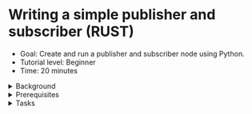 # Writing a simple publisher and subscriber (RUST)
* Goal: Create and run a publisher and subscriber node using Python.
* Tutorial level: Beginner
* Time: 20 minutes
<details><summary>Background</summary>

In this tutorial you will create a 
[nodes](https://docs.ros.org/en/humble/Tutorials/Beginner-CLI-Tools/Understanding-ROS2-Nodes/Understanding-ROS2-Nodes.html) that pass information to each other via a 
[topic](https://docs.ros.org/en/humble/Tutorials/Beginner-CLI-Tools/Understanding-ROS2-Topics/Understanding-ROS2-Topics.html) in the form of string messages. The example used here is a simple "talker" and "listener" system; one node publishes data and the other subscribes to the topic to receive that data.

Since Rust doesn't have inheritance, it's not possible to inherit from `Node` as is common practice in [`rclcpp`](https://docs.ros.org/en/humble/Tutorials/Beginner-Client-Libraries/Writing-A-Simple-Cpp-Publisher-And-Subscriber.html) or [`rclpy`](https://docs.ros.org/en/humble/Tutorials/Beginner-Client-Libraries/Writing-A-Simple-Py-Publisher-And-Subscriber.html).

The code used in these examples can be found [here](https://gitlab.com/ros21923912/simple_ros2_node)  
<div style="margin-left:20px;">
<details><summary>Sidenode to dependencies</summary>

You may be wondering why you can't just add all your ros2-specific dependencies to `cargo.toml` with `cargo add ${dependencie}` and have to edit this file manually. Here is why:
Almost none of the ROS2 dependencies you'll need for your ros2 rust node development currently exist on [crates.io](https://crates.io/), the main source for rust depencies. So the add command simply can't find the dependency targets. What colcon does by compiling the ros2 rust dependencies and your ros2 rust project is redirect the cargo search for dependencies directly into your `workspace/install` folder, where it'll find locally generated rust projects to use as dependencies. In particular, almost all message types will be called as dependencies for your ros2 rust project this way.

</details></div>

</details>

<details><summary>Prerequisites </summary> 

In previous tutorials, you learned how to create a [workspace](https://docs.ros.org/en/humble/Tutorials/Beginner-Client-Libraries/Creating-A-Workspace/Creating-A-Workspace.html) and [create a package](https://docs.ros.org/en/humble/Tutorials/Beginner-Client-Libraries/Creating-Your-First-ROS2-Package.html).

A basic understanding of [RUST](https://www.rust-lang.org/) is recommended, but not entirely necessary.
Before developing ROS2 RUST nodes, you must follow the 
[installation instructions](https://github.com/ros2-rust/ros2_rust/blob/main/README.md) for them.


</details>

<details><summary>Tasks </summary> 
<div style="margin-left:20px;"><details><summary>Create a Package</summary>

Currently, building a package for ROS2 RUST is different 
from building packages for Python or C/C++.  

First, you'll need to create and go into a standard [cargo](https://doc.rust-lang.org/cargo/) 
project as follows:
```
cargo new your_project_name && your_project_name
```
In the [`Cargo.toml`](https://doc.rust-lang.org/book/ch01-03-hello-cargo.html) file, add a dependency on `rclrs = "*"` and `std_msgs = "*"` by editing this file. For a full Introduction into RUST, please read the very good [RUST book](https://doc.rust-lang.org/book/title-page.html). Your `Cargo.toml` could now look like this:
```
[package]
name = "your_package_name"
version = "0.1.0"
edition = "2021"

# See more keys and their definitions at https://doc.rust-lang.org/cargo/reference/manifest.html

[dependencies]
rclrs = "*"
std_msgs = "*"
```


Additionally, create a new `package.xml` if you want your node to be buildable with [`colcon`](https://colcon.readthedocs.io/en/released/user/installation.html). Make sure to change the build type to `ament_cargo` and to include the two packages mentioned above in the dependencies, as such:
```xml
<package format="3">
  <name>your_project_name</name>
  <version>0.0.0</version>
  <description>TODO: Package description. Seriously. Please make a Package description. We all will thank for it.</description>
  <maintainer email="user@todo.todo">user</maintainer>
  <license>TODO: License declaration. Licenses are Great. Please add a Licence</license>

  <depend>rclrs</depend>
  <depend>std_msgs</depend>

  <export>
    <build_type>ament_cargo</build_type>
  </export>
</package>
```
By taking a look at your package, for example by typing [`tree .`](https://www.geeksforgeeks.org/tree-command-unixlinux/) inside your package, and you'll see a structure similar to the following:  
```
├── Cargo.toml
├── package.xml
└── src
    └── main.rs

2 directories, 3 files
```
Of course, you can use any capable editor or even your file explorer to do this.  

</details>

<details><summary>Write the publisher node</summary>



To construct a node, replace the code in your main.rs with the [following](https://gitlab.com/ros21923912/simple_ros2_node/-/raw/more_simple_nodes/src/simple_publisher.rs?ref_type=heads):  
```
/// Creates a SimplePublisherNode, initializes a node and publisher, and provides
/// methods to publish a simple "Hello World" message on a loop in separate threads.

/// Imports the Arc type from std::sync, used for thread-safe reference counting pointers,
/// and the StringMsg message type from std_msgs for publishing string messages.
use std::{sync::Arc,time::Duration,iter,thread};
use rclrs::{RclrsError,QOS_PROFILE_DEFAULT,Context,create_node,Node,Publisher};
use std_msgs::msg::String as StringMsg;
// / SimplePublisherNode struct contains node and publisher members.
// / Used to initialize a ROS 2 node and publisher, and publish messages.
struct SimplePublisherNode {
    node: Arc<Node>,
    _publisher: Arc<Publisher<StringMsg>>,
}
/// Creates a new SimplePublisherNode by initializing a node and publisher.
///
/// The `new` function takes a context and returns a Result containing the
/// initialized SimplePublisherNode or an error. It creates a node with the
/// given name and creates a publisher on the "publish_hello" topic.
///
/// The SimplePublisherNode contains the node and publisher members.
impl SimplePublisherNode {
    /// Creates a new SimplePublisherNode by initializing a node and publisher.
    ///
    /// This function takes a context and returns a Result containing the
    /// initialized SimplePublisherNode or an error. It creates a node with the
    /// given name and creates a publisher on the "publish_hello" topic.
    ///
    /// The SimplePublisherNode contains the node and publisher members.
    fn new(context: &Context) -> Result<Self,RclrsError> {
        let node = create_node(context, "simple_publisher").unwrap();
        let _publisher = node
            .create_publisher("publish_hello", QOS_PROFILE_DEFAULT)
            .unwrap();
        Ok(Self { node, _publisher, })
    }

    /// Publishes a "Hello World" message on the publisher.
    ///
    /// Creates a StringMsg with "Hello World" as the data, publishes it on
    /// the `_publisher`, and returns a Result. This allows regularly publishing
    /// a simple message on a loop.
    fn publish_data(&self,inkrement:i32) -> Result<i32,RclrsError> {

        let msg: StringMsg = StringMsg {
            data: format!("Hello World {}",inkrement),
        };
        self._publisher.publish(msg).unwrap();
        Ok(inkrement+1_i32)
    }
}

/// The main function initializes a ROS 2 context, node and publisher,
/// spawns a thread to publish messages repeatedly, and spins the node
/// to receive callbacks.
/// 
/// It creates a context, initializes a SimplePublisherNode which creates
/// a node and publisher, clones the publisher to pass to the thread,  
/// spawns a thread to publish "Hello World" messages repeatedly, and
/// calls spin() on the node to receive callbacks. This allows publishing
/// messages asynchronously while spinning the node.
fn main() -> Result<(),RclrsError> {
    let context = Context::new(std::env::args()).unwrap();
    let publisher = Arc::new(SimplePublisherNode::new(&context).unwrap());
    let publisher_other_thread = Arc::clone(&publisher);
    let mut iterator: i32=0;
    thread::spawn(move || -> () {
        iter::repeat(()).for_each(|()| {
            thread::sleep(Duration::from_millis(1000));
            iterator=publisher_other_thread.publish_data(iterator).unwrap();
        });
    });
    rclrs::spin(publisher.node.clone())
}
```

<details><summary>Examine the Code:</summary>

#### This first 3 lines of the Rust code imports tools for thread synchronization, time handling, iteration, threading, ROS 2 communication, and string message publishing. It's likely setting up a ROS 2 node that publishes string messages.
```
use std::{sync::Arc,time::Duration,iter,thread};
use rclrs::{RclrsError,QOS_PROFILE_DEFAULT,Context,create_node,Node,Publisher};
use std_msgs::msg::String as StringMsg;
```
* use std::{sync::Arc, time::Duration, iter, thread};: - Imports specific features from the standard library: - Arc is for thread-safe shared ownership of data. - Duration represents a time span. - iter provides tools for working with iterators. - thread enables creating and managing threads.
* use rclrs::{RclrsError, QOS_PROFILE_DEFAULT, Context, create_node, Node, Publisher};: - Imports elements for ROS 2 communication: - RclrsError for handling errors. - QOS_PROFILE_DEFAULT likely for default Quality of Service settings. - Context, create_node, Node, Publisher are for ROS 2 node creation and publishing.
* use std_msgs::msg::String as StringMsg;: - Imports the StringMsg type for publishing string messages.  

#### Next this struct defines a SimplePublisherNode which holds references to a ROS 2 node and a publisher for string messages.
```
struct SimplePublisherNode {
    node: Arc<Node>,
    _publisher: Arc<Publisher<StringMsg>>,
}
```
1. Structure:
struct SimplePublisherNode: This line defines a new struct named SimplePublisherNode. It serves as a blueprint for creating objects that hold information related to a simple publisher node in ROS 2.

2. Members:
* node: Arc<Node>: This member stores a reference to a ROS 2 node, wrapped in an Arc (Atomic Reference Counted) smart pointer. This allows for safe sharing of the node reference across multiple threads.  
* _publisher: Arc<Publisher<StringMsg>>: This member stores a reference to a publisher specifically for string messages (StringMsg), also wrapped in an Arc for thread safety. The publisher is responsible for sending string messages to other nodes in the ROS 2 system.  

3. This code defines methods for the SimplePublisherNode struct. The new method creates a ROS 2 node and publisher, storing them in the struct. The publish_data method publishes a string message with a counter and returns the incremented counter.
```
impl SimplePublisherNode {
    fn new(context: &Context) -> Result<Self,RclrsError> {
        let node = create_node(context, "simple_publisher").unwrap();
        let _publisher = node
            .create_publisher("publish_hello", QOS_PROFILE_DEFAULT)
            .unwrap();
        Ok(Self { node, _publisher, })
    }
    fn publish_data(&self,inkrement:i32) -> Result<i32,RclrsError> {

        let msg: StringMsg = StringMsg {
            data: format!("Hello World {}",inkrement),
        };
        self._publisher.publish(msg).unwrap();
        Ok(inkrement+1_i32)
    }
}
```

1. Implementation Block:
`impl SimplePublisherNode { ... }`: This line indicates that methods are being defined for the `SimplePublisherNode` struct.

2. Constructor Method:
* `fn new(context: &Context) -> Result<Self, RclrsError> { ... }`: This method serves as a constructor for creating instances of SimplePublisherNode.
    * It takes a Context object as input, which is necessary for interacting with the ROS 2 system.
    * It returns a Result type, indicating either a successful Self (the created SimplePublisherNode object) or an RclrsError if something goes wrong.
    * Inside the new method:
        * `let node = create_node(context, "simple_publisher").unwrap();`: Creates a new ROS 2 node named "simple_publisher" within the given context. The unwrap() unwraps the result, handling any errors immediately.
        * `let _publisher = node.create_publisher("publish_hello", QOS_PROFILE_DEFAULT).unwrap();`: Creates a publisher for string messages on the topic "publish_hello" with default quality of service settings.
        * `Ok(Self { node, _publisher, })`: Returns a Result with the newly created SimplePublisherNode object, containing the node and publisher references.

3. Publishing Method:
* `fn publish_data(&self, inkrement: i32) -> Result<i32, RclrsError> { ... }`: This method publishes a string message and increments a counter.
    * It takes an inkrement value (an integer) as input, which is likely used for counting purposes within the message content.
    * It also returns a Result type, indicating either the incremented inkrement value or an RclrsError if publishing fails.
    * Inside the publish_data method:
        * `let msg: StringMsg = StringMsg { data: format!("Hello World {}", inkrement), };`:tCreates a string message with the content "Hello World" followed by the inkrement value.
        * self._publisher.publish(msg).unwrap();: Publishes the created message onto the topic associated with the publisher.
        * Ok(inkrement + 1_i32): Returns a Result with the incremented inkrement value.  

#### The main Method creates a ROS 2 node that publishes string messages at a rate of 1 Hz.

```
fn main() -> Result<(),RclrsError> {
   let context = Context::new(std::env::args()).unwrap();
   let publisher = Arc::new(SimplePublisherNode::new(&context).unwrap());
   let publisher_other_thread = Arc::clone(&publisher);
   let mut iterator: i32=0;
   thread::spawn(move || -> () {
       iter::repeat(()).for_each(|()| {
           thread::sleep(Duration::from_millis(1000));
           iterator=publisher_other_thread.publish_data(iterator).unwrap();
       });
   });
   rclrs::spin(publisher.node.clone())
}
```

1. Main Function:
* `fn main() -> Result<(), RclrsError> { ... }`: This defines the main entry point of the program. It returns a Result type, indicating either successful execution or an RclrsError.

2. Context and Node Setup:

* `let context = Context::new(std::env::args()).unwrap();`: Creates a ROS 2 context using command-line arguments.
* `let publisher = Arc::new(SimplePublisherNode::new(&context).unwrap());`:
    * Creates an [Arc (atomic reference counted)](https://doc.rust-lang.org/std/sync/struct.Arc.html) pointer to a `SimplePublisherNode` object.
    * Calls the new method on SimplePublisherNode to construct the node and publisher within the context.

3. Thread and Iterator:
* `let publisher_other_thread = Arc::clone(&publisher);`: Clones the shared publisher pointer for use in a separate thread.
* `let mut iterator: i32 = 0;`: Initializes a counter variable for message content.
* `thread::spawn(move || -> () { ... });`: Spawns a new thread with a closure: `iter::repeat(()).for_each(|()| { ... });`: Creates an infinite loop using `iter::repeat`.

4. Publishing Loop within Thread:

* `thread::sleep(Duration::from_millis(1000));`: Pauses the thread for 1 second (1 Hz publishing rate).
* `iterator = publisher_other_thread.publish_data(iterator).unwrap();`: Calls the publish_data method on the publisher_other_thread to publish a message with the current counter value. Increments the iterator for the next message.

5. Main Thread Spin:
* `rclrs::spin(publisher.node.clone());`: Keeps the main thread running, processing ROS 2 events and messages. Uses a cloned reference to the node to ensure it remains active even with other threads.

</details>

Once you have implemented the code, you are ready to run it:
```
cd ${MainFolderOfWorkspace}
colcon build
source install/setub.bash
```
And finally run with:
```
ros2 run your_project_name your_project_name
```
(Please give your package a better name than me ;) )
</details>
<details><summary>Having several Ros2 rust nodes in one Package</summary>

Of course, you can write for each node you want to implement its own package, and that can have it's advantages. I implore you to use some cargo tricks and add some binary targets to your `cargo.toml`. this could look like this:
```
[package]
name = "your_package_name"
version = "0.1.0"
edition = "2021"

# See more keys and their definitions at https://doc.rust-lang.org/cargo/reference/manifest.html
[[bin]]
name="simple_publisher"
path="src/main.rs"
[dependencies]
rclrs = "*"
std_msgs = "*"
```
You'll find the name of your executable and the corresponding file name under the `[[bin]]` tag. As you can see, the filename and the name you want to call your node don't have to match. Please remember to include your executable name with snake_cases. The rust compiler will be a bit grumpy if you don't.  
Now, by recompiling the package from the previous chapter and making it usable:  
```
cd ${MainFolderOfWorkspace}
colcon build
source install/setub.bash
```
node will look like this:
```
ros2 run your_package_name simple_publisher
```
As you can see, you are now calling your node by the name declared in `[[bin]]` using the `name` variable.
</details>
<details><summary>Write the subscriber node</summary> 

Of course, you can implement a new ros2 rust package for this node. You can find out how to do this in the section called 'Create a package'.
Or you can add a new binary target to your package. Then just add a new `<file>.rs` to your source directory - for simplicity I'll call this file `simple_subscriber.rs` - and add a corresponding binary target to your `Cargo.toml`:
```

```

</details>
</details></div>
